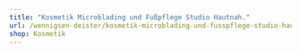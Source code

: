 ```yaml
---
title: "Kosmetik Microblading und Fußpflege Studio Hautnah."
url: /wennigsen-deister/kosmetik-microblading-und-fusspflege-studio-hautnah/
shop: Kosmetik
---
```

